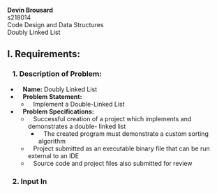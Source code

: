 **Devin Brousard**  
s218014  
Code Design and Data Structures  
Doubly Linked List

## **I. Requirements:**  
### &nbsp;&nbsp;&nbsp;1. Description of Problem: 
* &nbsp;&nbsp;&nbsp;**Name:** Doubly Linked List
* &nbsp;&nbsp;&nbsp;**Problem Statement:**   
    * &nbsp;&nbsp;&nbsp;Implement a Double-Linked List
* &nbsp;&nbsp;&nbsp;**Problem Specifications:**  
    * &nbsp;&nbsp;&nbsp;Successful creation of a project which implements and demonstrates a double-
linked list
      * &nbsp;&nbsp;&nbsp;The created program must demonstrate a custom sorting algorithm 
    * &nbsp;&nbsp;&nbsp;Project submitted as an executable binary file that can be run external to an IDE  
    * &nbsp;&nbsp;&nbsp;Source code and project files also submitted for review  
### &nbsp;&nbsp;&nbsp;2. Input In


